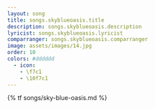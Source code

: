 ```yaml
---
layout: song
title: songs.skyblueoasis.title
description: songs.skyblueoasis.description
lyricist: songs.skyblueoasis.lyricist
comparranger: songs.skyblueoasis.comparranger
image: assets/images/14.jpg
order: 10
colors: #dddddd
  - icon:
    - \f7c1
    - \10f7c1
---
```


{% tf songs/sky-blue-oasis.md %}
